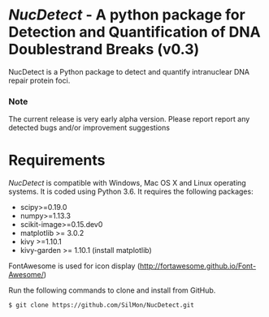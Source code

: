 # *NucDetect* - A python package for Detection and Quantification of DNA Doublestrand Breaks (v0.3)

NucDetect is a Python package to detect and quantify intranuclear DNA repair protein foci.

### Note
The current release is very early alpha version. Please report report any detected bugs and/or improvement suggestions

Requirements
============

*NucDetect* is compatible with Windows, Mac OS X and Linux operating systems. It is coded using Python 3.6. It requires the following packages:

* scipy>=0.19.0
* numpy>=1.13.3
* scikit-image>=0.15.dev0
* matplotlib >= 3.0.2
* kivy >=1.10.1
* kivy-garden >= 1.10.1 (install matplotlib)

FontAwesome is used for icon display (http://fortawesome.github.io/Font-Awesome/)

Run the following commands to clone and install from GitHub.

```console
$ git clone https://github.com/SilMon/NucDetect.git
```
